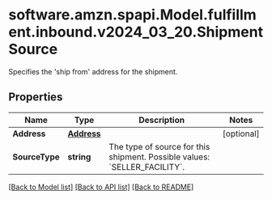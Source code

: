 # software.amzn.spapi.Model.fulfillment.inbound.v2024_03_20.ShipmentSource
Specifies the 'ship from' address for the shipment.

## Properties

Name | Type | Description | Notes
------------ | ------------- | ------------- | -------------
**Address** | [**Address**](Address.md) |  | [optional] 
**SourceType** | **string** | The type of source for this shipment. Possible values: &#x60;SELLER_FACILITY&#x60;. | 

[[Back to Model list]](../README.md#documentation-for-models) [[Back to API list]](../README.md#documentation-for-api-endpoints) [[Back to README]](../README.md)

